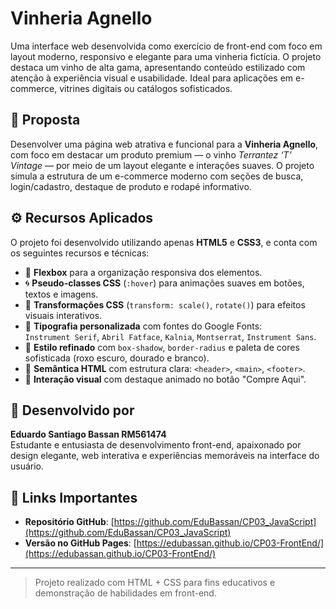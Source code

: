 # Vinheria Agnello

Uma interface web desenvolvida como exercício de front-end com foco em layout moderno, responsivo e elegante para uma vinheria fictícia. O projeto destaca um vinho de alta gama, apresentando conteúdo estilizado com atenção à experiência visual e usabilidade. Ideal para aplicações em e-commerce, vitrines digitais ou catálogos sofisticados.

## 📌 Proposta

Desenvolver uma página web atrativa e funcional para a **Vinheria Agnello**, com foco em destacar um produto premium — o vinho *Terrantez ‘T’ Vintage* — por meio de um layout elegante e interações suaves. O projeto simula a estrutura de um e-commerce moderno com seções de busca, login/cadastro, destaque de produto e rodapé informativo.

## ⚙️ Recursos Aplicados

O projeto foi desenvolvido utilizando apenas **HTML5** e **CSS3**, e conta com os seguintes recursos e técnicas:

- 🎯 **Flexbox** para a organização responsiva dos elementos.
- 🌀 **Pseudo-classes CSS** (`:hover`) para animações suaves em botões, textos e imagens.
- 🎨 **Transformações CSS** (`transform: scale()`, `rotate()`) para efeitos visuais interativos.
- 🧠 **Tipografia personalizada** com fontes do Google Fonts:  
  `Instrument Serif`, `Abril Fatface`, `Kalnia`, `Montserrat`, `Instrument Sans`.
- 💎 **Estilo refinado** com `box-shadow`, `border-radius` e paleta de cores sofisticada (roxo escuro, dourado e branco).
- 🧱 **Semântica HTML** com estrutura clara: `<header>`, `<main>`, `<footer>`.
- 🚀 **Interação visual** com destaque animado no botão "Compre Aqui".

## 👤 Desenvolvido por

**Eduardo Santiago Bassan RM561474**  
Estudante e entusiasta de desenvolvimento front-end, apaixonado por design elegante, web interativa e experiências memoráveis na interface do usuário.

## 🔗 Links Importantes

- **Repositório GitHub**: [https://github.com/EduBassan/CP03_JavaScript](https://github.com/EduBassan/CP03_JavaScript)  
- **Versão no GitHub Pages**: [https://edubassan.github.io/CP03-FrontEnd/](https://edubassan.github.io/CP03-FrontEnd/)

---

> Projeto realizado com HTML + CSS para fins educativos e demonstração de habilidades em front-end.
